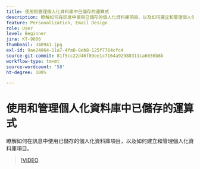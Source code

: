 ```yaml
---
title: 使用和管理個人化資料庫中已儲存的運算式
description: 瞭解如何在訊息中使用已儲存的個人化資料庫項目，以及如何建立和管理個人化資料庫項目。
feature: Personalization, Email Design
role: User
level: Beginner
jira: KT-9806
thumbnail: 340941.jpg
exl-id: 9ae24064-11a7-4fa0-8eb8-125f7764cfc4
source-git-commit: 81f5cc22d46f89ee1c7164a92988311ca6036b8b
workflow-type: tm+mt
source-wordcount: '58'
ht-degree: 100%

---
```


# 使用和管理個人化資料庫中已儲存的運算式

瞭解如何在訊息中使用已儲存的個人化資料庫項目，以及如何建立和管理個人化資料庫項目。

>[!VIDEO](https://video.tv.adobe.com/v/340941?quality=12&learn=on)
